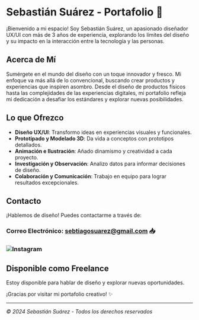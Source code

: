 # Sebastián Suárez - Portafolio 🚀

¡Bienvenido a mi espacio! Soy Sebastián Suárez, un apasionado diseñador UX/UI con más de 3 años de experiencia, explorando los límites del diseño y su impacto en la interacción entre la tecnología y las personas.

## Acerca de Mí

Sumérgete en el mundo del diseño con un toque innovador y fresco. Mi enfoque va más allá de lo convencional, buscando crear productos y experiencias que inspiren asombro. Desde el diseño de productos físicos hasta las complejidades de las experiencias digitales, mi portafolio refleja mi dedicación a desafiar los estándares y explorar nuevas posibilidades.

## Lo que Ofrezco

- **Diseño UX/UI**: Transformo ideas en experiencias visuales y funcionales.
- **Prototipado y Modelado 3D**: Da vida a conceptos con prototipos detallados.
- **Animación e Ilustración**: Añado dinamismo y creatividad a cada proyecto.
- **Investigación y Observación**: Analizo datos para informar decisiones de diseño.
- **Colaboración y Comunicación**: Trabajo en equipo para lograr resultados excepcionales.




## Contacto

¡Hablemos de diseño! Puedes contactarme a través de:
### Correo Electrónico: sebtiagosuarez@gmail.com 📥
### ![Instagram](https://www.instagram.com/sebtiagosf/)


## Disponible como Freelance
Estoy disponible para hablar de diseño y explorar nuevas oportunidades.

¡Gracias por visitar mi portafolio creativo! ✨

---

*© 2024 Sebastián Suárez - Todos los derechos reservados*
